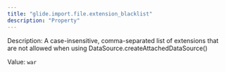 ```yaml
---
title: "glide.import.file.extension_blacklist"
description: "Property"
---
```


Description: A case-insensitive, comma-separated list of extensions that are not allowed when using DataSource.createAttachedDataSource()

Value: `war`